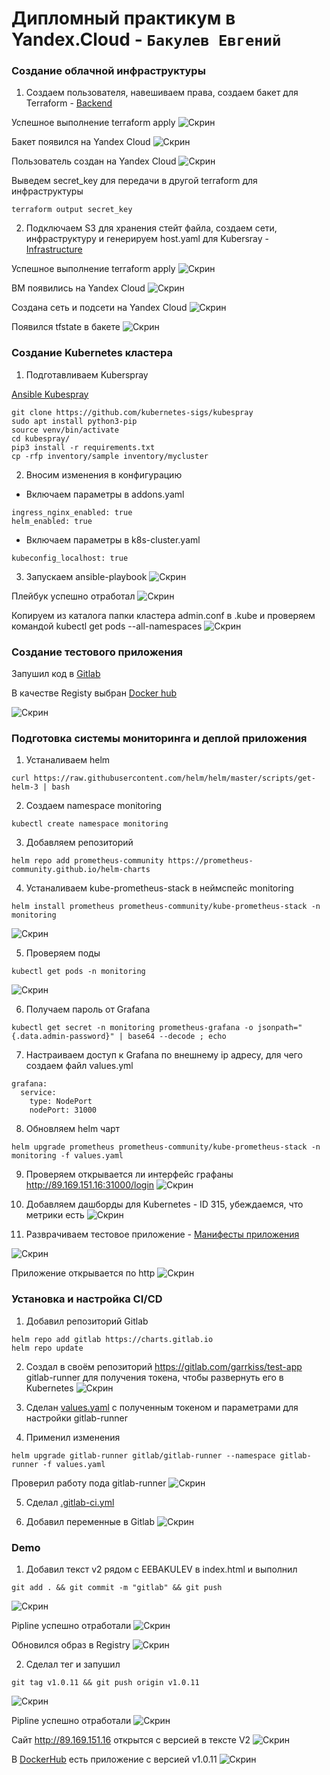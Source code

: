 # Дипломный практикум в Yandex.Cloud - `Бакулев Евгений`

### Создание облачной инфраструктуры

1. Создаем пользователя, навешиваем права, создаем бакет для Terraform - [Backend](https://github.com/garrkiss/diplom/tree/main/terraform/backend)

Успешное выполнение terraform apply
![Скрин](https://github.com/garrkiss/diplom/blob/main/img/backend/1.png)

Бакет появился на Yandex Cloud
![Скрин](https://github.com/garrkiss/diplom/blob/main/img/backend/2.png)

Пользователь создан на Yandex Cloud
![Скрин](https://github.com/garrkiss/diplom/blob/main/img/backend/3.png)

Выведем secret_key для передачи в другой terraform для инфраструктуры
```
terraform output secret_key
```

2. Подключаем S3 для хранения стейт файла, создаем сети, инфраструктуру и генерируем host.yaml для Kubersray - [Infrastructure](https://github.com/garrkiss/diplom/tree/main/terraform/infrastructure)

Успешное выполнение terraform apply
![Скрин](https://github.com/garrkiss/diplom/blob/main/img/infrastructure/1.png)

ВМ появились на Yandex Cloud
![Скрин](https://github.com/garrkiss/diplom/blob/main/img/infrastructure/2.png)

Создана сеть и подсети на Yandex Cloud
![Скрин](https://github.com/garrkiss/diplom/blob/main/img/infrastructure/3.png)

Появился tfstate в бакете
![Скрин](https://github.com/garrkiss/diplom/blob/main/img/infrastructure/4.png)


### Создание Kubernetes кластера

1. Подготавливаем Kuberspray

[Ansible Kubespray](https://github.com/garrkiss/diplom/tree/main/ansible)

```
git clone https://github.com/kubernetes-sigs/kubespray
sudo apt install python3-pip
source venv/bin/activate
cd kubespray/
pip3 install -r requirements.txt
cp -rfp inventory/sample inventory/mycluster
```
2. Вносим изменения в конфигурацию
   
- Включаем параметры в addons.yaml
```  
ingress_nginx_enabled: true
helm_enabled: true
````
- Включаем параметры в k8s-cluster.yaml
````
kubeconfig_localhost: true
````

3. Запускаем ansible-playbook
![Скрин](https://github.com/garrkiss/diplom/blob/main/img/kuberspray/1.png)

Плейбук успешно отработал
![Скрин](https://github.com/garrkiss/diplom/blob/main/img/kuberspray/2.png)

Копируем из каталога папки кластера admin.conf в .kube и проверяем командой kubectl get pods --all-namespaces
![Скрин](https://github.com/garrkiss/diplom/blob/main/img/kuberspray/3.png)


### Создание тестового приложения

Запушил код в [Gitlab](https://gitlab.com/garrkiss/test-app)

В качестве Registy выбран [Docker hub](https://hub.docker.com/repository/docker/garrkiss/test-app)

![Скрин](https://github.com/garrkiss/diplom/blob/main/img/test-app/1.png)


### Подготовка cистемы мониторинга и деплой приложения

1. Устаналиваем helm
```
curl https://raw.githubusercontent.com/helm/helm/master/scripts/get-helm-3 | bash
```
2. Создаем namespace monitoring
```
kubectl create namespace monitoring
```
3. Добавляем репозиторий
```
helm repo add prometheus-community https://prometheus-community.github.io/helm-charts
```
4. Устаналиваем kube-prometheus-stack в неймспейс monitoring
```
helm install prometheus prometheus-community/kube-prometheus-stack -n monitoring
```
![Скрин](https://github.com/garrkiss/diplom/blob/main/img/monitoring/1.png)

5. Проверяем поды
```
kubectl get pods -n monitoring
```
![Скрин](https://github.com/garrkiss/diplom/blob/main/img/monitoring/2.png)

6. Получаем пароль от Grafana
```
kubectl get secret -n monitoring prometheus-grafana -o jsonpath="{.data.admin-password}" | base64 --decode ; echo
```

7. Настраиваем доступ к Grafana по внешнему ip адресу, для чего создаем файл values.yml
```
grafana:
  service:
    type: NodePort
    nodePort: 31000
```
8. Обновляем helm чарт
```
helm upgrade prometheus prometheus-community/kube-prometheus-stack -n monitoring -f values.yaml
```
9. Проверяем открывается ли интерфейс графаны http://89.169.151.16:31000/login
![Скрин](https://github.com/garrkiss/diplom/blob/main/img/monitoring/3.png)

10. Добавляем дашборды для Kubernetes - ID 315, убеждаемся, что метрики есть
![Скрин](https://github.com/garrkiss/diplom/blob/main/img/monitoring/4.png)

11. Разврачиваем тестовое приложение - [Манифесты приложения](https://github.com/garrkiss/diplom/tree/main/k8s-test-app)
    
![Скрин](https://github.com/garrkiss/diplom/blob/main/img/test-app/2.png)

Приложение открывается по http
![Скрин](https://github.com/garrkiss/diplom/blob/main/img/test-app/3.png)

### Установка и настройка CI/CD

1. Добавил репозиторий Gitlab
```
helm repo add gitlab https://charts.gitlab.io
helm repo update
```

2. Создал в своём репозиторий https://gitlab.com/garrkiss/test-app gitlab-runner для получения токена, чтобы развернуть его в Kubernetes
![Скрин](https://github.com/garrkiss/diplom/blob/main/img/cicd/111.png)

3. Сделан [values.yaml](https://github.com/garrkiss/diplom/blob/main/cicd/values.yaml) с полученным токеном и параметрами для настройки gitlab-runner

4. Применил изменения
```
helm upgrade gitlab-runner gitlab/gitlab-runner --namespace gitlab-runner -f values.yaml
```
Проверил работу пода gitlab-runner
![Скрин](https://github.com/garrkiss/diplom/blob/main/img/cicd/image.png)

5. Cделал [.gitlab-ci.yml ](https://github.com/garrkiss/diplom/blob/main/cicd/.gitlab-ci.yaml) 

6. Добавил переменные в Gitlab
![Скрин](https://github.com/garrkiss/diplom/blob/main/img/cicd/12.png)

### Demo
1. Добавил текст v2 рядом с EEBAKULEV в index.html и выполнил
```
git add . && git commit -m "gitlab" && git push
```
![Скрин](https://github.com/garrkiss/diplom/blob/main/img/cicd/1111.png)

Pipline успешно отработали
![Скрин](https://github.com/garrkiss/diplom/blob/main/img/cicd/1.png)

Обновился образ в Registry
![Скрин](https://github.com/garrkiss/diplom/blob/main/img/cicd/2.png)

2. Сделал тег и запушил
```
git tag v1.0.11 && git push origin v1.0.11 
```
![Скрин](https://github.com/garrkiss/diplom/blob/main/img/cicd/3.png)

Pipline успешно отработали
![Скрин](https://github.com/garrkiss/diplom/blob/main/img/cicd/4.png)

Сайт http://89.169.151.16 открытся с версией в тексте V2
![Скрин](https://github.com/garrkiss/diplom/blob/main/img/cicd/6.png)

В [DockerHub](https://hub.docker.com/repository/docker/garrkiss/test-app/tags) есть приложение с версией v1.0.11
![Скрин](https://github.com/garrkiss/diplom/blob/main/img/cicd/656.png)